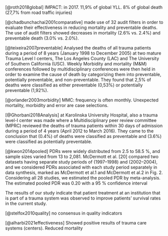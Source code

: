 
[@roth2018global]
IMPACT: in 2017. 11,9% of global YLL. 8% of global death (27,7% from road traffic injuries)


[@chadbunchachai2001comparative] made use of 32 audit filters in order
to evaluate their effectiveness in reducing mortality and preventable
deaths. The use of audit filters showed decreases in mortality (2.6% vs.
2.4%) and preventable death (3.0% vs. 2.0%).

[@teixeira2007preventable] Analysed the deaths of all trauma patients
during a period of 8 years (January 1998 to December 2005) at two mature
Trauma Level I centers, The Los Angeles County (LAC) and The University
of Southern California (USC). Weekly Morbidity and mortality (M&M)
conferences followed by multidisciplinary conferences were then held in
order to examine the cause of death by categorizing them into
preventable, potentially preventable, and non-preventable. They found
that 2,5% of deaths were classified as either preventable (0,53%) or
potentially preventable (1,92%).

[@orlander2003morbidity] MMC: frequency is often monthly. Unexpected mortality, morbidity and error are case selections.

[@Ghorbani2018Analysis]
at Karolinska University Hospital, also a trauma level-I center was made
where a Multidisciplinary peer review committee (MPRC) reviewed the
deaths of trauma patients within 30 days of admission during a period of
4 years (April 2012 to March 2016). They came to the conclusion that
(0.4%) of deaths were classified as preventable and (3.6%) were
classified as potentially preventable.

[@kwon2014pooled]
PDRs were widely distributed from 2.5 to 58.5 %, and sample sizes varied from 13 to 2,081. McDermott et al. [20] compared two datasets having separate study periods of (1997–1998) and (2002–2004), and we considered PDRs associated with each study period separately in data synthesis, marked as McDermott et al.1 and McDermott et al.2 in Fig. 2. Considering all 28 studies, we estimated the pooled PDR by meta-analysis. The estimated pooled PDR was 0.20 with a 95 % confidence interval


The results of our study indicate that patient treatment at an institution that is part of a trauma system was observed to improve patients’ survival rates in the current study.

[@stelfox2010quality]
no consensus in quality indicators

[@alharbi2021effectiveness]
Showed positive results of trauma care systems (centers). Reduced mortality
